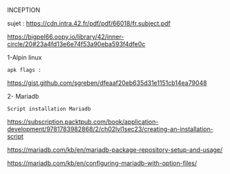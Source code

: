 

INCEPTION

sujet : https://cdn.intra.42.fr/pdf/pdf/66018/fr.subject.pdf

https://bigpel66.oopy.io/library/42/inner-circle/20#23a4fd13e6e74f53a90eba593f4dfe0c



1-Alpin linux

    apk flags : 

https://gist.github.com/sgreben/dfeaaf20eb635d31e1151cb14ea79048



2- Mariadb

    Script installation Mariadb

https://subscription.packtpub.com/book/application-development/9781783982868/2/ch02lvl1sec23/creating-an-installation-script

https://mariadb.com/kb/en/mariadb-package-repository-setup-and-usage/


https://mariadb.com/kb/en/configuring-mariadb-with-option-files/